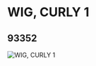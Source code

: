 # WIG, CURLY 1
## 93352
![WIG, CURLY 1](https://lc-www-live-s.legocdn.com/media/bricks/5/2/4620880.jpg)